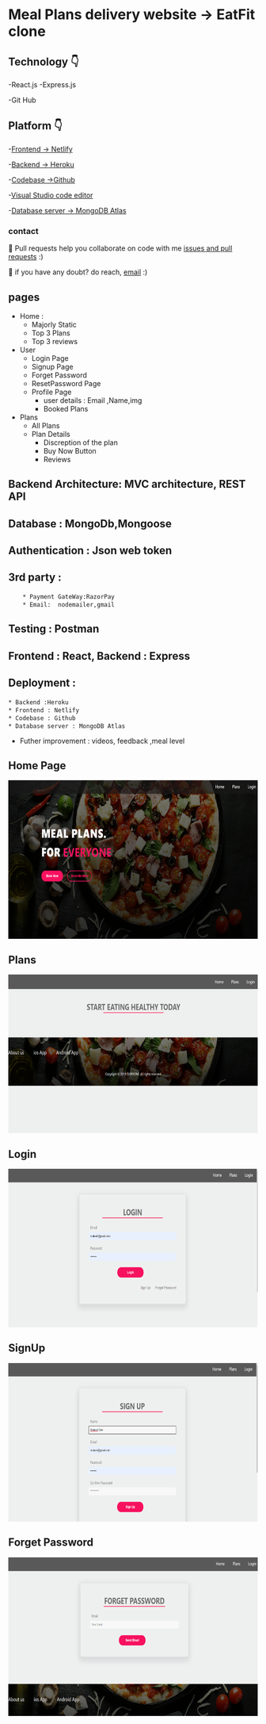 # Meal Plans delivery website -> EatFit clone



## Technology 👇
-React.js 
-Express.js


-Git Hub 
 ## Platform 👇


-[Frontend -> Netlify](https://app.netlify.com/)

-[Backend -> Heroku](https://nados.pepcoding.com/)

-[Codebase ->Github](https://github.com/mukeshdani/Meal-Plans-delivery-website)

-[Visual Studio code editor](https://code.visualstudio.com/)

-[Database server -> MongoDB Atlas](https://www.mongodb.com/cloud/atlas/register?utm_content=rlsapostreg&utm_source=google&utm_campaign=gs_apac_rlsamulti_search_brand_dsa_atlas_desktop_rlsa_postreg&utm_term=&utm_medium=cpc_paid_search&utm_ad=&utm_ad_campaign_id=14412646494&adgroup=131761134692&gclid=CjwKCAjwu5yYBhAjEiwAKXk_eL-0wZefUju-f_-BI5ytoZZRdsNsIJrMKdpT6OLul-umB2xyfYCMmBoCAwMQAvD_BwE)

### contact 
💼 Pull requests help you collaborate on code with me [issues and pull requests](https://github.com/mukeshdani/Data-Stractures-and-algorithms-/pulls) :)

 💼 if you have any doubt? do reach, [email](mailto:mukeshdani00@gmail.com) :)


## pages
* Home : 
    * Majorly Static
    * Top 3 Plans
    * Top 3 reviews
* User
  * Login Page
  * Signup Page
  * Forget Password
  * ResetPassword Page
  * Profile Page
      * user details : Email ,Name,img
      * Booked Plans
* Plans
  * All Plans
  * Plan Details
    * Discreption of the plan
    * Buy Now Button
    * Reviews  
## Backend Architecture:  MVC architecture, REST API
## Database : MongoDb,Mongoose
## Authentication : Json web token 
## 3rd party : 
        * Payment GateWay:RazorPay
        * Email:  nodemailer,gmail
## Testing : Postman
## Frontend : React, Backend : Express
## Deployment : 
    * Backend :Heroku 
    * Frontend : Netlify
    * Codebase : Github
    * Database server : MongoDB Atlas 
* Futher improvement : videos, feedback ,meal level  

## Home Page 

<img align="center" alt="GIF" src="./images/Home%20Page.png" width="100%" height="320" />


## Plans
<img align="center" alt="GIF" src="./images/Plans.png" width="100%" height="320" />

## Login
<img align="center" alt="GIF" src="./images/Login.png" width="100%" height="320" />

## SignUp
<img align="center" alt="GIF" src="./images/SignUp.png" width="100%" height="320" />

## Forget Password
<img align="center" alt="GIF" src="./images/F.png" width="100%" height="320" />